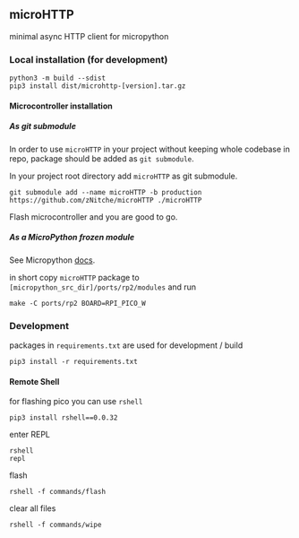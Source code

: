 ## microHTTP

minimal async HTTP client for micropython

### Local installation (for development)
```
python3 -m build --sdist
pip3 install dist/microhttp-[version].tar.gz
```

#### Microcontroller installation
##### As git submodule

In order to use `microHTTP` in your project without keeping whole 
codebase in repo, package should be added as `git submodule`.

In your project root directory add `microHTTP` as git submodule.
```
git submodule add --name microHTTP -b production https://github.com/zNitche/microHTTP ./microHTTP
```

Flash microcontroller and you are good to go.

##### As a MicroPython frozen module
See Micropython [docs](https://docs.micropython.org/en/latest/reference/manifest.html#manifest).

in short copy `microHTTP` package to `[micropython_src_dir]/ports/rp2/modules` and run
```
make -C ports/rp2 BOARD=RPI_PICO_W
```

### Development
packages in `requirements.txt` are used for development / build

```
pip3 install -r requirements.txt
```

#### Remote Shell
for flashing pico you can use `rshell`
```
pip3 install rshell==0.0.32
```

enter REPL
```
rshell 
repl
```

flash
```
rshell -f commands/flash
```

clear all files
```
rshell -f commands/wipe
```
